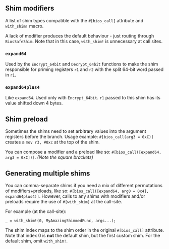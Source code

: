 ## Shim modifiers
A list of shim types compatible with the `#[bios_call]` attribute and `with_shim!` macro.

A lack of modifier produces the default behaviour - just routing through `BiosSafeShim`. Note that in this case, `with_shim!` is unnecessary at call sites.

### `expand64`
Used by the `Encrypt_64bit` and `Decrypt_64bit` functions to make the shim responsible for priming registers `r1` and `r2` with the split 64-bit word passed in `r1`.

### `expand64plus4`
Like `expand64`. Used only with `Encrypt_64bit`. `r1` passed to this shim has its value shifted down 4 bytes.

## Shim preload
Sometimes the shims need to set arbitrary values into the argument registers before the branch.
Usage example: `#[bios_call(arg3 = 0xC)]` creates a `mov r3, #0xc` at the top of the shim.

You can compose a modifier and a preload like so: `#[bios_call([expand64, arg3 = 0xC])]`.
_(Note the square brackets)_

## Generating multiple shims
You can comma-separate shims if you need a mix of different permutations of modifiers+preloads, like so: `#[bios_call([expand64, arg0 = 0x4], expand64plus4)]`.
However, calls to any shims with modifiers and/or preloads require the use of `#[with_shim]` at the call-site.

For example (at the call-site):
```
_ = with_shim!(0, MyAmazingShimmedFunc, args...);
```

The shim index maps to the shim order in the original `#[bios_call]` attribute.
Note that index 0 is **not** the default shim, but the first custom shim. For the default shim, omit `with_shim!`.